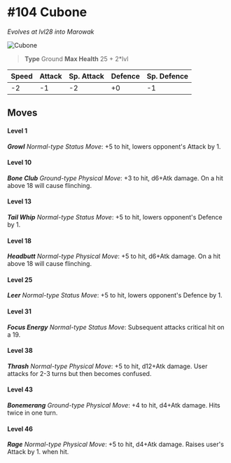 # #104 Cubone
*Evolves at lvl28 into Marowak*

![Cubone](https://img.pokemondb.net/sprites/home/normal/1x/cubone.png)

> **Type** Ground
> **Max Health** 25 + 2\*lvl

| Speed | Attack | Sp. Attack | Defence | Sp. Defence |
| ----- | ------ | ---------- | ------- | ----------- |
| -2 | -1 | -2 | +0 | -1 |

## Moves
#### Level 1

***Growl** Normal-type Status Move*: +5 to hit, lowers opponent's Attack by 1.
#### Level 10

***Bone Club** Ground-type Physical Move*: +3 to hit, d6+Atk damage. On a hit above 18 will cause flinching.
#### Level 13

***Tail Whip** Normal-type Status Move*: +5 to hit, lowers opponent's Defence by 1.
#### Level 18

***Headbutt** Normal-type Physical Move*: +5 to hit, d6+Atk damage. On a hit above 18 will cause flinching.
#### Level 25

***Leer** Normal-type Status Move*: +5 to hit, lowers opponent's Defence by 1.
#### Level 31

***Focus Energy** Normal-type Status Move*: Subsequent attacks critical hit on a 19.
#### Level 38

***Thrash** Normal-type Physical Move*: +5 to hit, d12+Atk damage. User attacks for 2-3 turns but then becomes confused.
#### Level 43

***Bonemerang** Ground-type Physical Move*: +4 to hit, d4+Atk damage. Hits twice in one turn.
#### Level 46

***Rage** Normal-type Physical Move*: +5 to hit, d4+Atk damage. Raises user's Attack by 1. when hit.

